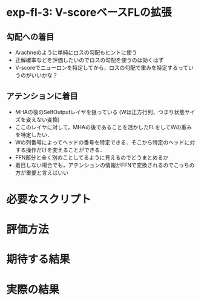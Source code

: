 # exp-fl-3: V-scoreベースFLの拡張
## 勾配への着目
- Arachneのように単純にロスの勾配もヒントに使う
- 正解確率などを評価したいのでロスの勾配を使うのは効くはず
- V-scoreでニューロンを特定してから，ロスの勾配で重みを特定するっていうのがいいかな？

## アテンションに着目
- MHAの後のSelfOutputレイヤを狙っている (Wは正方行列，つまり状態サイズを変えない変換)
- ここのレイヤに対して，MHAの後であることを活かしたFLをしてWの重みを特定したい．
- Wの列番号によってヘッドの番号を特定できる．そこから特定のヘッドに対する操作だけを変えることができる．
- FFN部分と全く別のことしてるように見えるのでどうまとめるか
- 着目しない場合でも，アテンションの情報がFFNで変換されるのでこっちの方が重要と言えばいい

# 必要なスクリプト

# 評価方法

# 期待する結果

# 実際の結果

